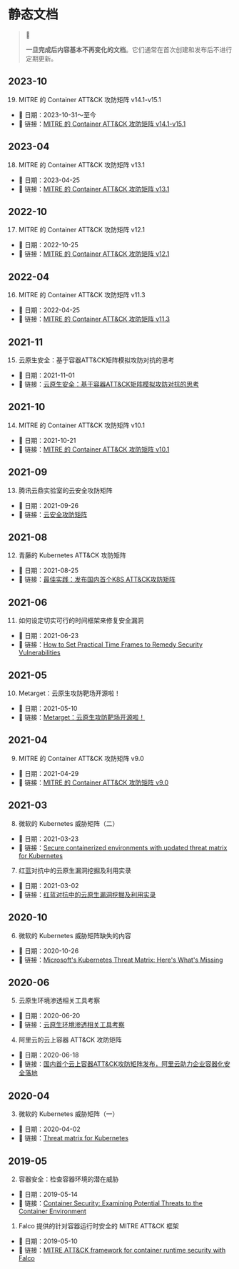 # 静态文档

> 🚥
>
> **一旦完成后内容基本不再变化的文档**。它们通常在首次创建和发布后不进行定期更新。

## 2023-10

19. MITRE 的 Container ATT&CK 攻防矩阵 v14.1-v15.1

- 📅 日期：2023-10-31～至今
- 🔗 链接：[MITRE 的 Container ATT&CK 攻防矩阵 v14.1-v15.1](https://attack.mitre.org/matrices/enterprise/containers/)

## 2023-04

18. MITRE 的 Container ATT&CK 攻防矩阵 v13.1

- 📅 日期：2023-04-25
- 🔗 链接：[MITRE 的 Container ATT&CK 攻防矩阵 v13.1](https://attack.mitre.org/versions/v13/matrices/enterprise/containers/)

## 2022-10

17. MITRE 的 Container ATT&CK 攻防矩阵 v12.1

- 📅 日期：2022-10-25
- 🔗 链接：[MITRE 的 Container ATT&CK 攻防矩阵 v12.1](https://attack.mitre.org/versions/v12/matrices/enterprise/containers/)

## 2022-04

16. MITRE 的 Container ATT&CK 攻防矩阵 v11.3

- 📅 日期：2022-04-25
- 🔗 链接：[MITRE 的 Container ATT&CK 攻防矩阵 v11.3](https://attack.mitre.org/versions/v11/matrices/enterprise/containers/)

## 2021-11

15. 云原生安全：基于容器ATT&CK矩阵模拟攻防对抗的思考

- 📅 日期：2021-11-01
- 🔗 链接：[云原生安全：基于容器ATT&CK矩阵模拟攻防对抗的思考](https://www.freebuf.com/articles/security-management/303010.html)


## 2021-10

14. MITRE 的 Container ATT&CK 攻防矩阵 v10.1

- 📅 日期：2021-10-21
- 🔗 链接：[MITRE 的 Container ATT&CK 攻防矩阵 v10.1](https://attack.mitre.org/versions/v10/matrices/enterprise/containers/)

## 2021-09

13. 腾讯云鼎实验室的云安全攻防矩阵

- 📅 日期：2021-09-26
- 🔗 链接：[云安全攻防矩阵](https://cloudsec.tencent.com/home/)

## 2021-08

12. 青藤的 Kubernetes ATT&CK 攻防矩阵

- 📅 日期：2021-08-25
- 🔗 链接：[最佳实践：发布国内首个K8S ATT&CK攻防矩阵](https://mp.weixin.qq.com/s/-FTJRl1ZK2Etgq7KO17r7w)

## 2021-06

11. 如何设定切实可行的时间框架来修复安全漏洞

- 📅 日期：2021-06-23
- 🔗 链接：[How to Set Practical Time Frames to Remedy Security Vulnerabilities](hhttps://www.gartner.com/smarterwithgartner/how-to-set-practical-time-frames-to-remedy-security-vulnerabilities)


## 2021-05

10. Metarget：云原生攻防靶场开源啦！

- 📅 日期：2021-05-10
- 🔗 链接：[Metarget：云原生攻防靶场开源啦！](https://mp.weixin.qq.com/s?__biz=MzIyODYzNTU2OA==&mid=2247489415&idx=1&sn=4aea7b7ecff51710c79037ab07a889bc)

## 2021-04

9. MITRE 的 Container ATT&CK 攻防矩阵 v9.0

- 📅 日期：2021-04-29
- 🔗 链接：[MITRE 的 Container ATT&CK 攻防矩阵 v9.0](https://attack.mitre.org/versions/v9/matrices/enterprise/containers/)

## 2021-03

8. 微软的 Kubernetes 威胁矩阵（二）

- 📅 日期：2021-03-23
- 🔗 链接：[Secure containerized environments with updated threat matrix for Kubernetes](https://www.microsoft.com/en-us/security/blog/2021/03/23/secure-containerized-environments-with-updated-threat-matrix-for-kubernetes/)

7. 红蓝对抗中的云原生漏洞挖掘及利用实录

- 📅 日期：2021-03-02
- 🔗 链接：[红蓝对抗中的云原生漏洞挖掘及利用实录](https://mp.weixin.qq.com/s/Aq8RrH34PTkmF8lKzdY38g)

## 2020-10

6. 微软的 Kubernetes 威胁矩阵缺失的内容

- 📅 日期：2020-10-26
- 🔗 链接：[Microsoft's Kubernetes Threat Matrix: Here's What's Missing](https://www.darkreading.com/threat-intelligence/microsoft-s-kubernetes-threat-matrix-here-s-what-s-missing)

## 2020-06

5. 云原生环境渗透相关工具考察

- 📅 日期：2020-06-20
- 🔗 链接：[云原生环境渗透相关工具考察](https://blog.wohin.me/posts/cloud-native-pentest-tools/)


4. 阿里云的云上容器 ATT&CK 攻防矩阵

- 📅 日期：2020-06-18
- 🔗 链接：[国内首个云上容器ATT&CK攻防矩阵发布，阿里云助力企业容器化安全落地](https://developer.aliyun.com/article/765449)

## 2020-04

3. 微软的 Kubernetes 威胁矩阵（一）

- 📅 日期：2020-04-02
- 🔗 链接：[Threat matrix for Kubernetes](https://www.microsoft.com/en-us/security/blog/2020/04/02/attack-matrix-kubernetes/)

## 2019-05

2. 容器安全：检查容器环境的潜在威胁

- 📅 日期：2019-05-14
- 🔗 链接：[Container Security: Examining Potential Threats to the Container Environment](https://www.trendmicro.com/vinfo/us/security/news/security-technology/container-security-examining-potential-threats-to-the-container-environment)

1. Falco 提供的针对容器运行时安全的 MITRE ATT&CK 框架

- 📅 日期：2019-05-10
- 🔗 链接：[MITRE ATT&CK framework for container runtime security with Falco](https://sysdig.com/blog/mitre-attck-framework-for-container-runtime-security-with-sysdig-falco/)
